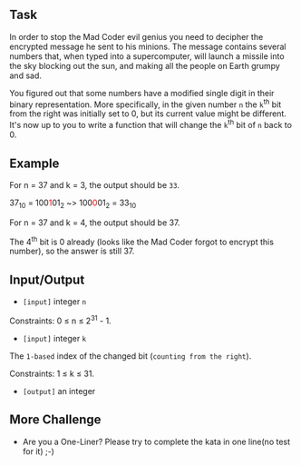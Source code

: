 ## Task
 In order to stop the Mad Coder evil genius you need to decipher the encrypted message he sent to his minions. The message contains several numbers that, when typed into a supercomputer, will launch a missile into the sky blocking out the sun, and making all the people on Earth grumpy and sad.

 You figured out that some numbers have a modified single digit in their binary representation. More specifically, in the given number `n` the `k`<sup>th</sup> bit from the right was initially set to 0, but its current value might be different. It's now up to you to write a function that will change the `k`<sup>th</sup> bit of `n` back to 0.

## Example

 For n = 37 and k = 3, the output should be `33`.

 37<sub>10</sub> = 100<font color='red'>1</font>01<sub>2</sub> ~> 100<font color='red'>0</font>01<sub>2</sub> = 33<sub>10</sub>

 For n = 37 and k = 4, the output should be 37.

 The 4<sup>th</sup> bit is 0 already (looks like the Mad Coder forgot to encrypt this number), so the answer is still 37.

## Input/Output

 - `[input]` integer `n`

 Constraints: 0 ≤ n ≤ 2<sup>31</sup> - 1.

 - `[input]` integer `k`

 The `1-based` index of the changed bit (`counting from the right`).

 Constraints: 1 ≤ k ≤ 31.

 - `[output]` an integer
## More Challenge
 - Are you a One-Liner? Please try to complete the kata in one line(no test for it) ;-)